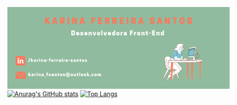 ![KarinaSantos](KarinaSantos.png)
[![Anurag's GitHub stats](https://github-readme-stats.vercel.app/api?username=KarinaFS&show_icons=true&theme=tokyonight)](https://github.com/anuraghazra/github-readme-stats)
[![Top Langs](https://github-readme-stats.vercel.app/api/top-langs/?username=KarinaFS&layout=compact&show_icons=true&theme=tokyonight)](https://github.com/anuraghazra/github-readme-stats)